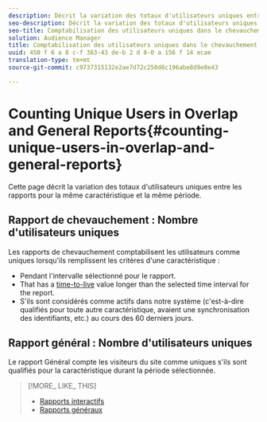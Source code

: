 ```yaml
---
description: Décrit la variation des totaux d'utilisateurs uniques entre les rapports pour la même caractéristique et la même période.
seo-description: Décrit la variation des totaux d'utilisateurs uniques entre les rapports pour la même caractéristique et la même période dans Adobe Audience Manager.
seo-title: Comptabilisation des utilisateurs uniques dans le chevauchement et les rapports généraux dans AAM
solution: Audience Manager
title: Comptabilisation des utilisateurs uniques dans le chevauchement et les rapports généraux
uuid: 450 f 6 a 8 c-f 363-43 de-b 2 d 8-0 a 156 f 14 ecae
translation-type: tm+mt
source-git-commit: c9737315132e2ae7d72c250d8c196abe8d9e0e43

---
```



# Counting Unique Users in Overlap and General Reports{#counting-unique-users-in-overlap-and-general-reports}

Cette page décrit la variation des totaux d&#39;utilisateurs uniques entre les rapports pour la même caractéristique et la même période.

<!-- 

c_unique_user_counts.xml

 -->

## Rapport de chevauchement : Nombre d&#39;utilisateurs uniques

Les rapports de chevauchement comptabilisent les utilisateurs comme uniques lorsqu&#39;ils remplissent les critères d&#39;une caractéristique :

* Pendant l&#39;intervalle sélectionné pour le rapport.
* That has a [time-to-live](../features/traits/segment-ttl-explained.md) value longer than the selected time interval for the report.
* S&#39;ils sont considérés comme actifs dans notre système (c&#39;est-à-dire qualifiés pour toute autre caractéristique, avaient une synchronisation des identifiants, etc.) au cours des 60 derniers jours.

## Rapport général : Nombre d&#39;utilisateurs uniques

Le rapport Général compte les visiteurs du site comme uniques s&#39;ils sont qualifiés pour la caractéristique durant la période sélectionnée.

>[!MORE_ LIKE_ THIS]
>
>* [Rapports interactifs](../reporting/dynamic-reports/dynamic-reports.md#interactive-and-overlap-reports)
>* [Rapports généraux](../reporting/general-reports.md#general-reports-overview)

